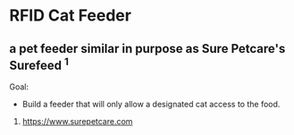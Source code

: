 # RFID Cat Feeder
## a pet feeder similar in purpose as Sure Petcare's Surefeed <sup>1</sup> 



Goal:
+ Build a feeder that will only allow a designated cat access to the food.

1. https://www.surepetcare.com
